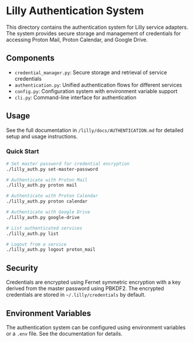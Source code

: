 # Lilly Authentication System

This directory contains the authentication system for Lilly service adapters. The system provides secure storage and management of credentials for accessing Proton Mail, Proton Calendar, and Google Drive.

## Components

- `credential_manager.py`: Secure storage and retrieval of service credentials
- `authentication.py`: Unified authentication flows for different services
- `config.py`: Configuration system with environment variable support
- `cli.py`: Command-line interface for authentication

## Usage

See the full documentation in `/lilly/docs/AUTHENTICATION.md` for detailed setup and usage instructions.

### Quick Start

```bash
# Set master password for credential encryption
./lilly_auth.py set-master-password

# Authenticate with Proton Mail
./lilly_auth.py proton mail

# Authenticate with Proton Calendar
./lilly_auth.py proton calendar

# Authenticate with Google Drive
./lilly_auth.py google-drive

# List authenticated services
./lilly_auth.py list

# Logout from a service
./lilly_auth.py logout proton_mail
```

## Security

Credentials are encrypted using Fernet symmetric encryption with a key derived from the master password using PBKDF2. The encrypted credentials are stored in `~/.lilly/credentials` by default.

## Environment Variables

The authentication system can be configured using environment variables or a `.env` file. See the documentation for details.